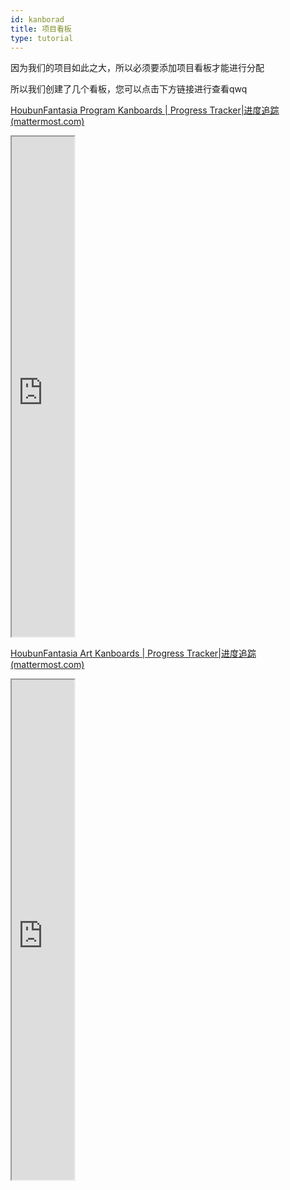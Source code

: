 ```yaml
---
id: kanborad
title: 项目看板
type: tutorial
---
```

因为我们的项目如此之大，所以必须要添加项目看板才能进行分配

所以我们创建了几个看板，您可以点击下方链接进行查看qwq

[HoubunFantasia Program Kanboards | Progress Tracker|进度追踪 (mattermost.com)](https://hbf.cloud.mattermost.com/plugins/focalboard/team/ho5r3x4477bbicudnt1gbkgr4w/shared/bpq63opteqpgx5qi8dbtyphpc3y/vzia9ym7aji8ifekbrc53n145uh?r=kqwcct3y7tjqwqze5wh6spghafa)

<iframe height="800px" width="100vh" src="https://hbf.cloud.mattermost.com/plugins/focalboard/team/ho5r3x4477bbicudnt1gbkgr4w/shared/bpq63opteqpgx5qi8dbtyphpc3y/vzia9ym7aji8ifekbrc53n145uh?r=kqwcct3y7tjqwqze5wh6spghafa"></iframe>

[HoubunFantasia Art Kanboards | Progress Tracker|进度追踪 (mattermost.com)](https://hbf.cloud.mattermost.com/plugins/focalboard/team/ho5r3x4477bbicudnt1gbkgr4w/shared/bz7ts1bg9f3gdpnd3idi8smod9y/vodib11o6mp8tzpe4re6s9rjber?r=k1i6pdyowzgd959tyzqw578h7ih)

<iframe height="800px" width="100vh" src="https://hbf.cloud.mattermost.com/plugins/focalboard/team/ho5r3x4477bbicudnt1gbkgr4w/shared/bz7ts1bg9f3gdpnd3idi8smod9y/vodib11o6mp8tzpe4re6s9rjber?r=k1i6pdyowzgd959tyzqw578h7ih"></iframe>
